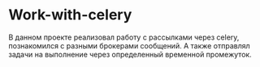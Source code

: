 # Work-with-celery
В данном проекте реализовал работу с рассылками через celery, познакомился с разными брокерами сообщений. А также отправлял задачи на выполнение через определенный временной промежуток. 
